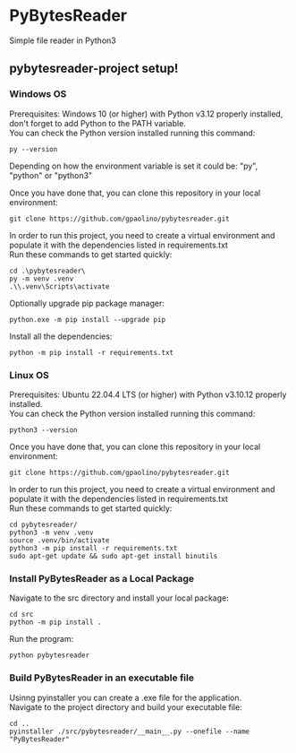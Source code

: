 # PyBytesReader
Simple file reader in Python3

## pybytesreader-project setup!

### Windows OS
Prerequisites: Windows 10 (or higher) with Python v3.12 properly installed, don't forget to add Python to the PATH variable. <br/>
You can check the Python version installed running this command: <br/>

    py --version

Depending on how the environment variable is set it could be: "py", "python" or "python3" <br/>

Once you have done that, you can clone this repository in your local environment: <br/>

    git clone https://github.com/gpaolino/pybytesreader.git

In order to run this project, you need to create a virtual environment and populate it with the dependencies listed in requirements.txt <br/>
Run these commands to get started quickly: <br/>

    cd .\pybytesreader\
    py -m venv .venv
    .\\.venv\Scripts\activate

Optionally upgrade pip package manager: 

    python.exe -m pip install --upgrade pip

Install all the dependencies:

    python -m pip install -r requirements.txt

### Linux OS
Prerequisites: Ubuntu 22.04.4 LTS (or higher) with Python v3.10.12 properly installed. <br/>
You can check the Python version installed running this command: <br/>

    python3 --version

Once you have done that, you can clone this repository in your local environment: <br/>

    git clone https://github.com/gpaolino/pybytesreader.git

In order to run this project, you need to create a virtual environment and populate it with the dependencies listed in requirements.txt <br/>
Run these commands to get started quickly: <br/>

    cd pybytesreader/
    python3 -m venv .venv
    source .venv/bin/activate
    python3 -m pip install -r requirements.txt
    sudo apt-get update && sudo apt-get install binutils
    
### Install PyBytesReader as a Local Package
Navigate to the src directory and install your local package: <br/>

    cd src
    python -m pip install .

Run the program: <br/>

    python pybytesreader

### Build PyBytesReader in an executable file
Usinng pyinstaller you can create a .exe file for the application. <br/>
Navigate to the project directory and build your executable file: <br/>

    cd ..
    pyinstaller ./src/pybytesreader/__main__.py --onefile --name "PyBytesReader"
